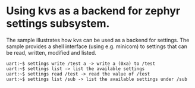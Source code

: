 <!--
  Copyright (c) 2022 Laczen

  SPDX-License-Identifier: Apache-2.0
-->
# Using kvs as a backend for zephyr settings subsystem.

The sample illustrates how kvs can be used as a backend for settings. The sample
provides a shell interface (using e.g. minicom) to settings that can be read,
written, modified and listed.

```
uart:~$ settings write /test a -> write a (0xa) to /test
uart:~$ settings list -> list the available settings
uart:~$ settings read /test -> read the value of /test
uart:~$ settings list /sub -> list the available settings under /sub
```
